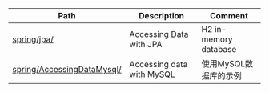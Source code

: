 |Path|Description|Comment|
|---|---|---|
|[spring/jpa/](https://github.com/bigwindlee/java/tree/master/spring/jpa)|Accessing Data with JPA|H2 in-memory database|
|[spring/AccessingDataMysql/](https://github.com/bigwindlee/java/tree/master/spring/AccessingDataMysql)|Accessing data with MySQL|使用MySQL数据库的示例|
